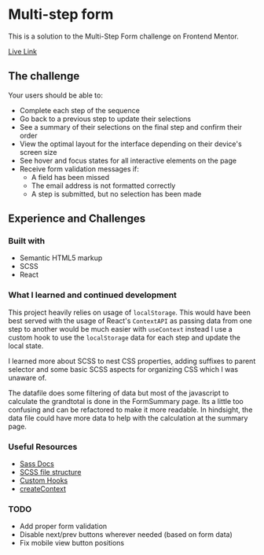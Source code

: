 #  Multi-step form
This is a solution to the Multi-Step Form challenge on Frontend Mentor.

[Live Link](https://multi-step-form-vimo.vercel.app/)

## The challenge

Your users should be able to:

- Complete each step of the sequence
- Go back to a previous step to update their selections
- See a summary of their selections on the final step and confirm their order
- View the optimal layout for the interface depending on their device's screen size
- See hover and focus states for all interactive elements on the page
- Receive form validation messages if:
  - A field has been missed
  - The email address is not formatted correctly
  - A step is submitted, but no selection has been made

## Experience and Challenges

### Built with
- Semantic HTML5 markup
- SCSS
- React

### What I learned and continued development

This project heavily relies on usage of `localStorage`. This would have been best served  with the usage of React's `ContextAPI` as passing data from one step to another would be much easier with `useContext` instead I use a custom hook to use the `localStorage` data for each step and update the local state.

I learned more about SCSS to nest CSS properties, adding suffixes to parent selector and some basic SCSS aspects for organizing CSS which I was unaware of.   

The datafile does some filtering of data but most of the javascript to calculate the grandtotal is done in the FormSummary page. Its a little too confusing and can be refactored to make it more readable. In hindsight, the data file could have more data to help with the calculation at the summary page.

### Useful Resources

- [Sass Docs](https://sass-lang.com/documentation/style-rules)
- [SCSS file structure](https://sharkcoder.com/tools/scss)
- [Custom Hooks](https://react.dev/learn/reusing-logic-with-custom-hooks)
- [createContext](https://react.dev/reference/react/createContext)

### TODO

- Add proper form validation
- Disable next/prev buttons wherever needed (based on form data)
- Fix mobile view button positions

